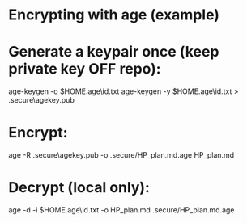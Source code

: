 # Encrypting with age (example)
# Generate a keypair once (keep private key OFF repo):
age-keygen -o $HOME\.age\id.txt
age-keygen -y $HOME\.age\id.txt > .secure\agekey.pub

# Encrypt:
age -R .secure\agekey.pub -o .secure/HP_plan.md.age HP_plan.md

# Decrypt (local only):
age -d -i $HOME\.age\id.txt -o HP_plan.md .secure/HP_plan.md.age


